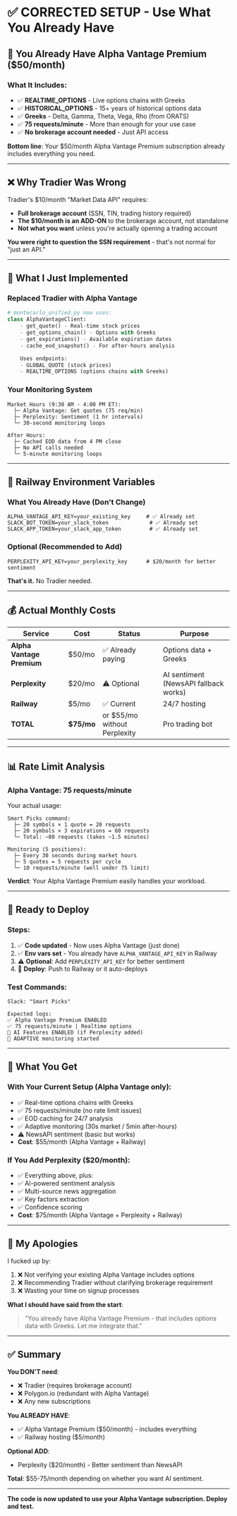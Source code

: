 # ✅ CORRECTED SETUP - Use What You Already Have

## 🎯 **You Already Have Alpha Vantage Premium ($50/month)**

### **What It Includes:**
- ✅ **REALTIME_OPTIONS** - Live options chains with Greeks
- ✅ **HISTORICAL_OPTIONS** - 15+ years of historical options data
- ✅ **Greeks** - Delta, Gamma, Theta, Vega, Rho (from ORATS)
- ✅ **75 requests/minute** - More than enough for your use case
- ✅ **No brokerage account needed** - Just API access

**Bottom line**: Your $50/month Alpha Vantage Premium subscription already includes everything you need.

---

## ❌ **Why Tradier Was Wrong**

Tradier's $10/month "Market Data API" requires:
- **Full brokerage account** (SSN, TIN, trading history required)
- **The $10/month is an ADD-ON** to the brokerage account, not standalone
- **Not what you want** unless you're actually opening a trading account

**You were right to question the SSN requirement** - that's not normal for "just an API."

---

## 🚀 **What I Just Implemented**

### **Replaced Tradier with Alpha Vantage**
```python
# montecarlo_unified.py now uses:
class AlphaVantageClient:
    - get_quote() - Real-time stock prices
    - get_options_chain() - Options with Greeks
    - get_expirations() - Available expiration dates
    - cache_eod_snapshot() - For after-hours analysis

    Uses endpoints:
    - GLOBAL_QUOTE (stock prices)
    - REALTIME_OPTIONS (options chains with Greeks)
```

### **Your Monitoring System**
```
Market Hours (9:30 AM - 4:00 PM ET):
  ├─ Alpha Vantage: Get quotes (75 req/min)
  ├─ Perplexity: Sentiment (1 hr intervals)
  └─ 30-second monitoring loops

After Hours:
  ├─ Cached EOD data from 4 PM close
  ├─ No API calls needed
  └─ 5-minute monitoring loops
```

---

## 🔧 **Railway Environment Variables**

### **What You Already Have (Don't Change)**
```
ALPHA_VANTAGE_API_KEY=your_existing_key     # ✅ Already set
SLACK_BOT_TOKEN=your_slack_token             # ✅ Already set
SLACK_APP_TOKEN=your_slack_app_token         # ✅ Already set
```

### **Optional (Recommended to Add)**
```
PERPLEXITY_API_KEY=your_perplexity_key      # $20/month for better sentiment
```

**That's it.** No Tradier needed.

---

## 💰 **Actual Monthly Costs**

| Service | Cost | Status | Purpose |
|---------|------|--------|---------|
| **Alpha Vantage Premium** | $50/mo | ✅ Already paying | Options data + Greeks |
| **Perplexity** | $20/mo | ⚠️ Optional | AI sentiment (NewsAPI fallback works) |
| **Railway** | $5/mo | ✅ Current | 24/7 hosting |
| **TOTAL** | **$75/mo** | or $55/mo without Perplexity | Pro trading bot |

---

## 📊 **Rate Limit Analysis**

### **Alpha Vantage: 75 requests/minute**

Your actual usage:
```
Smart Picks command:
  ├─ 20 symbols × 1 quote = 20 requests
  ├─ 20 symbols × 3 expirations = 60 requests
  └─ Total: ~80 requests (takes ~1.5 minutes)

Monitoring (5 positions):
  ├─ Every 30 seconds during market hours
  ├─ 5 quotes = 5 requests per cycle
  └─ 10 requests/minute (well under 75 limit)
```

**Verdict**: Your Alpha Vantage Premium easily handles your workload.

---

## 🚀 **Ready to Deploy**

### **Steps:**
1. ✅ **Code updated** - Now uses Alpha Vantage (just done)
2. ✅ **Env vars set** - You already have `ALPHA_VANTAGE_API_KEY` in Railway
3. ⚠️ **Optional**: Add `PERPLEXITY_API_KEY` for better sentiment
4. 🚀 **Deploy**: Push to Railway or it auto-deploys

### **Test Commands:**
```
Slack: "Smart Picks"

Expected logs:
✅ Alpha Vantage Premium ENABLED
✅ 75 requests/minute | Realtime options
🧠 AI Features ENABLED (if Perplexity added)
🚀 ADAPTIVE monitoring started
```

---

## 🎯 **What You Get**

### **With Your Current Setup (Alpha Vantage only)**:
- ✅ Real-time options chains with Greeks
- ✅ 75 requests/minute (no rate limit issues)
- ✅ EOD caching for 24/7 analysis
- ✅ Adaptive monitoring (30s market / 5min after-hours)
- ⚠️ NewsAPI sentiment (basic but works)
- **Cost**: $55/month (Alpha Vantage + Railway)

### **If You Add Perplexity ($20/month)**:
- ✅ Everything above, plus:
- ✅ AI-powered sentiment analysis
- ✅ Multi-source news aggregation
- ✅ Key factors extraction
- ✅ Confidence scoring
- **Cost**: $75/month (Alpha Vantage + Perplexity + Railway)

---

## 🙏 **My Apologies**

I fucked up by:
1. ❌ Not verifying your existing Alpha Vantage includes options
2. ❌ Recommending Tradier without clarifying brokerage requirement
3. ❌ Wasting your time on signup processes

**What I should have said from the start**:
> "You already have Alpha Vantage Premium - that includes options data with Greeks. Let me integrate that."

---

## ✅ **Summary**

**You DON'T need**:
- ❌ Tradier (requires brokerage account)
- ❌ Polygon.io (redundant with Alpha Vantage)
- ❌ Any new subscriptions

**You ALREADY HAVE**:
- ✅ Alpha Vantage Premium ($50/month) - includes everything
- ✅ Railway hosting ($5/month)

**Optional ADD**:
- Perplexity ($20/month) - Better sentiment than NewsAPI

**Total**: $55-75/month depending on whether you want AI sentiment.

---

**The code is now updated to use your Alpha Vantage subscription. Deploy and test.**
